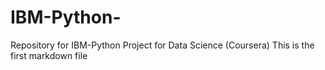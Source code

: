 # IBM-Python-
Repository for IBM-Python Project for Data Science (Coursera)
This is the first markdown file
